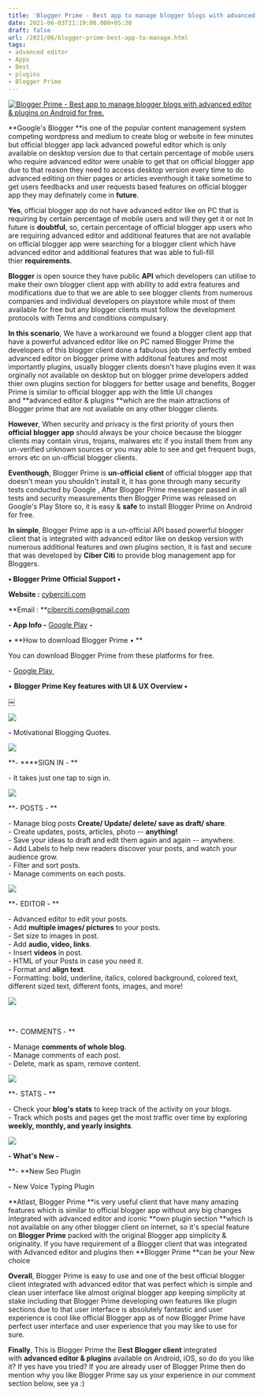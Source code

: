 ```yaml
---
title: 'Blogger Prime - Best app to manage blogger blogs with advanced editor &amp; plugins on Android for free. '
date: 2021-06-03T21:19:00.000+05:30
draft: false
url: /2021/06/blogger-prime-best-app-to-manage.html
tags: 
- advanced editor
- Apps
- Best
- plugins
- Blogger Prime
---
```


 [![Blogger Prime - Best app to manage blogger blogs with advanced editor & plugins on Android for free.](https://lh3.googleusercontent.com/-0bCOrBpnTxw/YLpLh1ea2nI/AAAAAAAAEvs/TjktpzD8vgMiOu9A4qw99nCcBZx8rSWGwCLcBGAsYHQ/s1600/1622821763182562-0.png "Blogger Prime - Best app to manage blogger blogs with advanced editor & plugins on Android for free.")](https://lh3.googleusercontent.com/-0bCOrBpnTxw/YLpLh1ea2nI/AAAAAAAAEvs/TjktpzD8vgMiOu9A4qw99nCcBZx8rSWGwCLcBGAsYHQ/s1600/1622821763182562-0.png) 

**Google's Blogger **is one of the popular content management system competing wordpress and medium to create blog or website in few minutes but official blogger app lack advanced poweful editor which is only available on desktop version due to that certain percentage of mobile users who require advanced editor were unable to get that on official blogger app due to that reason they need to access desktop version every time to do advanced editing on thier pages or articles eventhough it take sometime to get users feedbacks and user requests based features on official blogger app they may definately come in **future**. 

  

**Yes**, official blogger app do not have advanced editor like on PC that is requiring by certain percentage of mobile users and will they get it or not In future is **doubtful**, so, certain percentage of official blogger app users who are requiring advanced editor and additional features that are not available on official blogger app were searching for a blogger client which have advanced editor and additional features that was able to full-fill thier **requirements**.   

  

**Blogger** is open source they have public **API** which developers can utilise to make their own blogger client app with ability to add extra features and modifications due to that we are able to see blogger clients from numerous companies and individual developers on playstore while most of them available for free but any blogger clients must follow the development protocols with Terms and conditions compulsary.   

  

**In this scenario**, We have a workaround we found a blogger client app that have a powerful advanced editor like on PC named Blogger Prime the developers of this blogger client done a fabulous job they perfectly embed advanced editor on blogger prime with additonal features and most importantly plugins, usually blogger clients doesn't have plugins even it was orginally not available on desktop but on blogger prime developers added thier own plugins section for bloggers for better usage and benefits, Bogger Prime is similar to official blogger app with the little UI changes and **advanced editor & plugins **which are the main attractions of Blogger prime that are not available on any other blogger clients.   

  

**However**, When security and privacy is the first priority of yours then **official** **blogger** **app** should always be your choice because the blogger clients may contain virus, trojans, malwares etc if you install them from any un-verified unknown sources or you may able to see and get frequent bugs, errors etc on un-official blogger clients.   

  

**Eventhough**, Blogger Prime is **un-official** **client** of official blogger app that doesn't mean you shouldn't install it, it has gone through many security tests conducted by Google , After Blogger Prime messenger passed in all tests and security measurements then Blogger Prime was released on Google's Play Store so, it is easy & **safe** to install Blogger Prime on Android for free.   

  

**In simple**, Blogger Prime app is a un-official API based powerful blogger client that is integrated with advanced editor like on deskop version with numerous additional features and own plugins section, it is fast and secure that was developed by **Ciber Citi** to provide blog management app for Bloggers.   

  

**• Blogger Prime** **Official Support •**  

**Website :** [cyberciti.com](http://cyberciti.com)

**Email : **[ciberciti.com@gmail.com](http://ciberciti.com@gmail.com)

  

**\- App Info -** [Google Play](https://play.google.com/store/apps/details?id=com.ciberciti.bloggerprime) **-**

  

• **How to download Blogger Prime • **

  

You can download Blogger Prime from these platforms for free. 

  

\- [Google Play ](https://play.google.com/store/apps/details?id=com.ciberciti.bloggerprime)

  

• **Blogger Prime Key features with UI & UX Overview •**

**￼**

 **[![](https://lh3.googleusercontent.com/-mheiatZVtZk/YLpLg-91DPI/AAAAAAAAEvo/tbKuICZmziIgeEPltfJH_cYbliSI7ZNIQCLcBGAsYHQ/s1600/1622821757947978-1.png)](https://lh3.googleusercontent.com/-mheiatZVtZk/YLpLg-91DPI/AAAAAAAAEvo/tbKuICZmziIgeEPltfJH_cYbliSI7ZNIQCLcBGAsYHQ/s1600/1622821757947978-1.png)** 

**\-** Motivational Blogging Quotes. 

  

 [![](https://lh3.googleusercontent.com/-_Q8bEx1hVQ0/YLpLflUolhI/AAAAAAAAEvk/o_FB-udmgX4kCeOuVTepl5EFOhAt-jniACLcBGAsYHQ/s1600/1622821752908509-2.png)](https://lh3.googleusercontent.com/-_Q8bEx1hVQ0/YLpLflUolhI/AAAAAAAAEvk/o_FB-udmgX4kCeOuVTepl5EFOhAt-jniACLcBGAsYHQ/s1600/1622821752908509-2.png) 

  

**\- ****SIGN IN - **

\- It takes just one tap to sign in.

 [![](https://lh3.googleusercontent.com/-4wutvIXKVKc/YLpLeJl2JVI/AAAAAAAAEvg/6axL3KHvRdwTS8Xk4b5JPO0kkLW2Wy3ngCLcBGAsYHQ/s1600/1622821747673038-3.png)](https://lh3.googleusercontent.com/-4wutvIXKVKc/YLpLeJl2JVI/AAAAAAAAEvg/6axL3KHvRdwTS8Xk4b5JPO0kkLW2Wy3ngCLcBGAsYHQ/s1600/1622821747673038-3.png) 

  

  

**\- POSTS - **

\- Manage blog posts **Create/ Update/ delete/ save as draft/ share**.  
\- Create updates, posts, articles, photo -- **anything!**  
\- Save your ideas to draft and edit them again and again -- anywhere.  
\- Add Labels to help new readers discover your posts, and watch your audience grow.  
\- Filter and sort posts.  
\- Manage comments on each posts.

  

 [![](https://lh3.googleusercontent.com/-eNRV6LXuYKc/YLpLc9L645I/AAAAAAAAEvc/nKZMUWarq4cUYOdcEHhi_-gmpSSBndvIwCLcBGAsYHQ/s1600/1622821743392023-4.png)](https://lh3.googleusercontent.com/-eNRV6LXuYKc/YLpLc9L645I/AAAAAAAAEvc/nKZMUWarq4cUYOdcEHhi_-gmpSSBndvIwCLcBGAsYHQ/s1600/1622821743392023-4.png) 

  

**\- EDITOR - **

\- Advanced editor to edit your posts.  
\- Add **multiple images/ pictures** to your posts.  
\- Set size to images in post.  
\- Add **audio, video, links**.  
\- Insert **videos** in post.  
\- HTML of your Posts in case you need it.  
\- Format and **align text**.  
\- Formatting: bold, underline, italics, colored background, colored text, different sized text, different fonts, images, and more!

  

 [![](https://lh3.googleusercontent.com/-D7vOn-soYYA/YLpLb-Q8nYI/AAAAAAAAEvY/x-xj2O0kekYQiB6Dw21VXj9TCzzfYsYGgCLcBGAsYHQ/s1600/1622821739076231-5.png)](https://lh3.googleusercontent.com/-D7vOn-soYYA/YLpLb-Q8nYI/AAAAAAAAEvY/x-xj2O0kekYQiB6Dw21VXj9TCzzfYsYGgCLcBGAsYHQ/s1600/1622821739076231-5.png) 

 

**\- COMMENTS - **

\- Manage **comments of whole blog**.  
\- Manage comments of each post.  
\- Delete, mark as spam, remove content.  

  

 [![](https://lh3.googleusercontent.com/-WtASAgi7x1Q/YLpLawbnegI/AAAAAAAAEvU/9uIg00wHQ2UU12TQXCjV1a0wqxfi_B-hQCLcBGAsYHQ/s1600/1622821734109645-6.png)](https://lh3.googleusercontent.com/-WtASAgi7x1Q/YLpLawbnegI/AAAAAAAAEvU/9uIg00wHQ2UU12TQXCjV1a0wqxfi_B-hQCLcBGAsYHQ/s1600/1622821734109645-6.png) 

  

**\- STATS - **

\- Check your **blog's stats** to keep track of the activity on your blogs.  
\- Track which posts and pages get the most traffic over time by exploring **weekly, monthly, and yearly insights**.

  

 [![](https://lh3.googleusercontent.com/-NcKl7nTY9qc/YLpLZQTHdQI/AAAAAAAAEvQ/oJXJ2fyclIosgaGde40jLJ0_68lHXbtBQCLcBGAsYHQ/s1600/1622821728460536-7.png)](https://lh3.googleusercontent.com/-NcKl7nTY9qc/YLpLZQTHdQI/AAAAAAAAEvQ/oJXJ2fyclIosgaGde40jLJ0_68lHXbtBQCLcBGAsYHQ/s1600/1622821728460536-7.png) 

  

**\- What's New -**

**\- **New Seo Plugin

**\-** New Voice Typing Plugin

**Atlast, Blogger Prime **is very useful client that have many amazing features which is similar to official blogger app without any big changes integrated with advanced editor and iconic **own plugin section **which is not available on any other blogger client on internet, so it's special feature on **Blogger Prime** packed with the original Blogger app simplicity & originality. If you have requirement of a Blogger client that was integrated with Advanced editor and plugins then **Blogger Prime **can be your New choice 

  

**Overall**, Blogger Prime is easy to use and one of the best official blogger client integrated with advanced editor that was perfect which is simple and clean user interface like almost original blogger app keeping simplicity at stake including that Blogger Prime developing own features like plugin sections due to that user interface is absolutely fantastic and user experience is cool like official Blogger app as of now Blogger Prime have perfect user interface and user experience that you may like to use for sure.   

  

**Finally**, This is Blogger Prime the B**est** **Blogger** **client** integrated with **advanced editor & plugins** available on Android, iOS, so do do you like it? If yes have you tried? If you are already user of Blogger Prime then do mention why you like Blogger Prime say us your experience in our comment section below, see ya :)